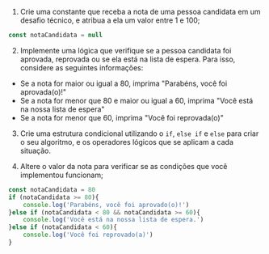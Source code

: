 1. Crie uma constante que receba a nota de uma pessoa candidata em um desafio técnico, e atribua a ela um valor entre 1 e 100;

```jsx
const notaCandidata = null
```

2. Implemente uma lógica que verifique se a pessoa candidata foi aprovada, reprovada ou se ela está na lista de espera. Para isso, considere as seguintes informações:

- Se a nota for maior ou igual a 80, imprima "Parabéns, você foi aprovada(o)!"
- Se a nota for menor que 80 e maior ou igual a 60, imprima "Você está na nossa lista de espera"
- Se a nota for menor que 60, imprima "Você foi reprovada(o)"

3. Crie uma estrutura condicional utilizando o `if`, `else if` e `else` para criar o seu algoritmo, e os operadores lógicos que se aplicam a cada situação.

4. Altere o valor da nota para verificar se as condições que você implementou funcionam;

```jsx
const notaCandidata = 80
if (notaCandidata >= 80){
    console.log('Parabéns, você foi aprovado(o)!')
}else if (notaCandidata < 80 && notaCandidata >= 60){
    console.log('Você está na nossa lista de espera.')
}else if (notaCandidata < 60){
    console.log('Você foi reprovado(a)')
}
```